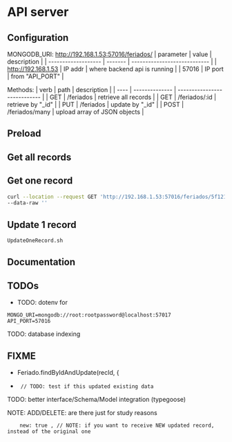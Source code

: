 # API server

## Configuration

MONGODB_URI: http://192.168.1.53:57016/feriados/
|      parameter      |  value  |         description          |
| ------------------- | ------- | ---------------------------- |
| http://192.168.1.53 | IP addr | where backend api is running |
| 57016               | IP port | from "API_PORT"              |

Methods:
| verb |      path      |         description          |
| ---- | -------------- | ---------------------------- |
| GET  | /feriados      | retrieve all records         |
| GET  | /feriados/:id  | retrieve by "_id"            |
| PUT  | /feriados      | update by "_id"              |
| POST | /feriados/many | upload array of JSON objects |

## Preload

## Get all records

## Get one record

``` sh
curl --location --request GET 'http://192.168.1.53:57016/feriados/5f12198d40c6011a3fa4edce' \
--data-raw ''
```

## Update 1 record

``` sh
UpdateOneRecord.sh
```

## Documentation

## TODOs

* TODO: dotenv for 

``` text
MONGO_URI=mongodb://root:rootpassword@localhost:57017
API_PORT=57016
```

TODO: database indexing

## FIXME

*    Feriado.findByIdAndUpdate(recId, {

*      // TODO: test if this updated existing data

TODO: better interface/Schema/Model integration (typegoose)

NOTE: ADD/DELETE: are there just for study reasons

        new: true , // NOTE: if you want to receive NEW updated record, instead of the original one
